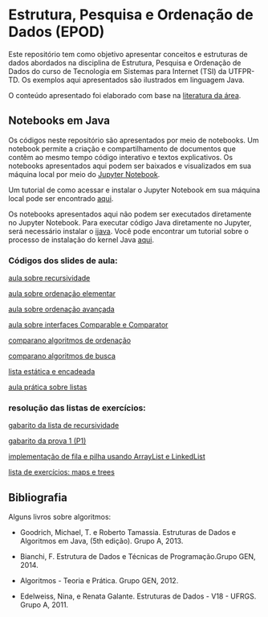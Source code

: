 # Estrutura, Pesquisa e Ordenação de Dados (EPOD)

<div>
  <div id="intro">
    <p> Este repositório tem como objetivo apresentar conceitos e estruturas de dados abordados na disciplina de Estrutura, Pesquisa e Ordenação de Dados do curso de Tecnologia em Sistemas para Internet (TSI) da UTFPR-TD. Os exemplos aqui apresentados são ilustrados em linguagem Java.</p> 
    <p>O conteúdo apresentado foi elaborado com base na <a href="#bibliografia">literatura da área</a>.</p>
  </div>

  <div>
    <h2>Notebooks em Java</h2>
    <p>Os códigos neste repositório são apresentados por meio de notebooks. Um notebook permite a criação e compartilhamento de documentos que contêm ao mesmo tempo código interativo e textos explicativos. Os notebooks apresentados aqui podem ser baixados e visualizados em sua máquina local por meio do <a href="https://jupyter.org/">Jupyter Notebook</a>.</p> 
    <p>Um tutorial de como acessar e instalar o Jupyter Notebook em sua máquina local pode ser encontrado <a href="https://medium.com/@pedrofullstack/introdu%C3%A7%C3%A3o-ao-jupyter-notebook-para-python-b2cf79cea31d#:~:text=Jupyter%20Notebook%20%C3%A9%20uma%20aplica%C3%A7%C3%A3o,c%C3%B3digo%20interativo%20e%20textos%20explicativos">aqui</a>.</p>
    <p>Os notebooks apresentados aqui não podem ser executados diretamente no Jupyter Notebook. Para executar código Java diretamente no Jupyter, será necessário instalar o <a href="https://github.com/SpencerPark/IJava/releases">ijava</a>. Você pode encontrar um tutorial sobre o processo de instalação do kernel Java <a href="https://saturncloud.io/blog/how-to-use-jupyter-notebook-for-java-a-comprehensive-guide/">aqui</a>.</p>
   <p>
   </p><h3>Códigos dos slides de aula:</h3>
    <p><a href="https://github.com/jjbaqueta/EPOD/blob/main/aula_recursividade.ipynb">aula sobre recursividade</a></p>
    <p><a href="https://github.com/jjbaqueta/EPOD/blob/main/aula_ordenacaoElementar.ipynb">aula sobre ordenação elementar</a></p>
    <p><a href="https://github.com/jjbaqueta/EPOD/blob/main/aula_ordenacaoAvancada.ipynb">aula sobre ordenação avançada</a></p>
    <p><a href="https://github.com/jjbaqueta/EPOD/blob/main/aula_pratica_arrays_comparable.ipynb">aula sobre interfaces Comparable e Comparator</a></p>
    <p><a href="https://github.com/jjbaqueta/EPOD/blob/main/aula_comparacaoOrdenacao.ipynb">comparano algoritmos de ordenação</a></p>
    <p><a href="https://github.com/jjbaqueta/EPOD/blob/main/aula_comparacaoBusca.ipynb">comparano algoritmos de busca</a></p>
    <p><a href="https://github.com/jjbaqueta/EPOD/blob/main/aula_listas.ipynb">lista estática e encadeada</a></p>
    <p><a href="https://github.com/jjbaqueta/EPOD/blob/main/aula_pratica_listas.ipynb">aula prática sobre listas</a></p>
   </p><h3>resolução das listas de exercícios:</h3>
    <p><a href="https://github.com/jjbaqueta/EPOD/blob/main/gabarito_exercicios_sobre_recursividade.ipynb">gabarito da lista de recursividade</a></p>
    <p><a href="https://github.com/jjbaqueta/EPOD/blob/main/prova_1.ipynb">gabarito da prova 1 (P1)</a></p>
    <p><a href="https://github.com/jjbaqueta/EPOD/blob/main/filasPilhasImpList.ipynb">implementação de fila e pilha usando ArrayList e LinkedList</a></p>
    <p><a href="https://github.com/jjbaqueta/EPOD/blob/main/lista_exercicios_map.ipynb">lista de exercícios: maps e trees</a></p>
</p>
  </div>
  
  <div id="bibliografia">
    <h2>Bibliografia</h2>
      <p>Alguns livros sobre algoritmos:</p>
      <ul>
        <li><p>Goodrich, Michael, T. e Roberto Tamassia. Estruturas de Dados e Algoritmos em Java, (5th edição). Grupo A, 2013.</p></li>
        <li><p>Bianchi, F. Estrutura de Dados e Técnicas de Programação.Grupo GEN, 2014.</p></li>
        <li><p>Algoritmos - Teoria e Prática. Grupo GEN, 2012.</li>
        <li><p>Edelweiss, Nina, e Renata Galante. Estruturas de Dados - V18 - UFRGS. Grupo A, 2011.</p></li>
      </ul>
  </div>  
</div>
